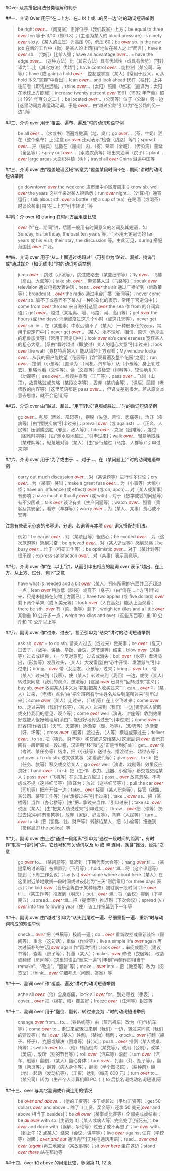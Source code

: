 #Over 及其搭配用法分类理解和判断

##一、介词 Over 用于“在…上方、在…以上或…的另一边”时的动词短语举例
>be right *over*…（阅览室）正好位于（我们教室）上方；be equal to three *over* ten 等于 3/10（即 0.3）；（主语为某人的 blood pressure）is ninety *over* sixty.（某人的血压）为高压 90，低压 60；be *over* sb. in the new job 在新的工作中（你）是某人的上司[指“地位在某人之上”而言]；have it *over* sb. （你们）比某人强；have an advantage *over*… = have the edge *over*…（这种方法）比（其它方法）具有优越性（或具有优势）[可转译为“…比（其它方法）优越”]；have control *over*… 能控制（某公司、马等）；have (或 gain) a hold *over*… 控制或掌握（某人）[常用于贬义，可从 hold 本义“掌握”中看出]；lean *over*… and look ahead 伏在（栏杆）上并往前看（即凭栏远眺）；shine *over*…（太阳）照耀（地球）[直译为：太阳在地球上方照耀]；increase twenty percent *over* 1991（1992 年产量）超出 1991 年百分之二十；be located *over*…（公司等）位于（公路）另一边[这里动词为非运动动词，于是 *over*… 由“越过公路”引申为“在公路的另一边”]等

##二、介词 over 用于“覆盖、遍布、遍及”时的动词短语举例
>be all *over*…（水或书）洒遍或撒满（地、桌）；go *over*…（茶、牛奶）洒在（整个桌布）上[注意 go *over* 还可表示“检查（线路）等”]；spread… *over*… 把（玩具）乱撒在（房间）内，（雾）笼罩（全城），（传染病）蔓延（全区等）；spray out *over*…（水或农药等）喷出来洒满（院子）；plant… *over* large areas 大面积种植（树）；travel all *over* China 游遍中国等

##三、介词 over 由“覆盖地理区域”转意为“覆盖某段时间→在…期间”讲时的动词短语举例
>go downtown *over* the weekend 进市里中心区度周末；know sb. well *over* the years 这些年来对某人很熟悉；run *over* night…（计算机）通宵运行；talk about sth. *over* a bottle（或 a cup of tea）在喝酒（或喝茶）时谈论某事[由“在…上方”引申转译]”等

##附：介 over 和 during 在时间方面用法比较 
>*over* 作“在…期间”讲，后面一般用有时间意义的名词及其短语，如 Sunday, his birthday, the past ten years 等，而不用无定冠词的 ten years 或 his visit, their stay, the discussion 等。由此可见，during 搭配范围比 *over* 广泛。

##四、介词 over 用于“从…上面通过或超过”（可引申为“略过、漏掉、掩饰”）或“通过媒介（如无线电）”时的动词短语举例
>jump *over*… 跳过（小溪等），跳过或略去（某些细节等）；fly *over*… 飞越（高山、大海等）；take sb. *over*… 带领某人过（马路等）；speak *over* television 通过电视发表讲话；hear… *over* the air 通过广播听到（新政策等）；broadcast… *over* the radio 通过电台广播（新闻等）；never come *over* sb. 骗不了或愚弄不了某人[一种形象化的表示，常用于否定句中]；come from *over* the sea 来自海外[这里 *over* the sea 作 from 的介词宾语]；get *over*… 越过（某距离、墙、马路、河、高山等）；get *over* the hours (或 the days) 消磨或度过这几个小时（或这几天等），never get *over* sb. in… 在（某些事）中永远骗不了（某人）[一种形象化的表示，常用于否定句中]；never get *over*…（某人）永不理解、相信、原谅（他朋友的粗鲁态度等）[常用于否定句中]；look *over* sb’s carelessness 宽容某人的粗心大意，[系由“看时越过（即放过）某人的粗心大意”引申过来]；look *over* the wall（身材特高的人）能从墙的上方观看；My window looks *over*… 从我的窗户能眺望（花园等）[含“观看遍及整个花园”之意]；run *over*… 撞倒（小孩等）[直译为：（司机、汽车等）从（小孩等）身上轧过 去]，粗略地看（文件等）、读（文章等）或检查（材料等）、较快地复习（功课等）；see *over*… 参观并查看（工厂等）；pass *over*… 飞越（山顶），故意略过或忽略（某段文字等），丟弃（某机会等），（课后）回顾（老师教的内容等）[这里英语都是 pass *over*…，但译文差别很大。若从原文本意去思维，就不会记错]等

##五、介词 over 由“越过、超过…”用于转义“克服或胜过…”时的动词短语举例
>go *over*… 克服（困难、障碍等），摆脱（失望、苦恼、悲痛等），治好（疾病等）[由“摆脱疾病”引申过来]；prevail *over*（或 against）…（正义、人民等）压倒或战胜（邪恶、敌人等）；tide *over*… 克服（困难等），度过（困难时期等）[由“潮水般地越过…”引申过来]；walk *over*… 轻易地取胜（某球队等），轻蔑地对待（某人）[由“步行越过（马路、人群等）”引申过来]等

##六、介词 over 用于“为了或由于…、对于…、在（某问题上）”时的动词短语举例
>carry out much discussion *over*… 对（某课题等）进行许多讨论；cry *over*… 为（某事）哭叫；make a great fuss *over*… 为（小事等）大惊小怪；have an influence (或 effect) *over* (或 on, upon)… 对（某人或某事）有影响；have
much difficulty *over* (或 with)… 对于（数学或钱的问题等）有不少困难；talk *over* 谈论有关（生产问题等）；watch *over*… 照管（乘客及其安全），看守（羊群等）；worry *over*… 为（某人、某事）费心或不安等

注意有些表示心态的形容词、分词、名词等与本项 *over* 词义搭配的用法。

>例如：be eager *over*… 对（某项目等）很热心；be excited *over*… 为（这次旅游等）感到兴奋；be grieved *over*… 对（某人逝世等）感到悲痛；be busy *over*… 忙于（科研工作等）；be optimistic *over*… 对于（某计划等）很乐观；express satisfaction *over*… 对（某事）表示满意等。

##七、介词 over 作“在…以上”讲，从而引申出相应的副词 over 表示“越出、在上方、从上方、过分、剩下”之意
>have what is needed and a bit *over*（某人）拥有所需的东西并且还超过一点；lean *over* 稍放低（脑袋）或弯下（身子）（由“倚在…上方”引申过来，只是未提倚在何物上方而已）；have two apples (或 five dollars) *over* 剩下两个苹果（或 5 美元等）；look *over*（人在高处）能从上面观看；there be sth. *over* 有（菜、饭等）剩下；weigh ten kilos and a little *over* 某物重 10 公斤多一点；weigh ten kilos and over（这些东西等）重 10 公斤和 10 公斤以上等

##八、副词 over 作“过来、过去”，甚至引申为“结束”讲时的动词短语举例
>ask sb. *over* + to do sth. 请某人过去（或过来）做某事；be *over*（夏天）过去了，（战争、讲话、早饭、会议、这节课等）结束；blow *over*（风暴等）过去或结束，（一个反对意见）过去或消失；boil *over*（水等）煮沸溢出，（形势等）发展过头，（某人）大发雷霆[由“心中开锅、发泄怒气”引申过来]；bring… *over* 带（女朋友、小孩等）过来；bring… *over* to… 带（某人）过来到（我家），使（某人）转过来到（我们）一边，或使（某人）转过来同意（我们的观点、想法等）[这里 *over* 已具有“回转过来”含义]；buy sb.  *over* 收买某人[本义为“花钱把某人收买过来”]；can… *over* 叫（某人）过来，（老师）点名[由“把全班所有学生姓名从头到尾叫过来”引申过来]；come *over*（某人）走过来，（飞机等）在上空飞过来；come *over* to… 走过来到（我们学校等），（某人）过来到（我们）一边[表示某人赞同或支持我们的意见、观点等]；come *over* well（演说、讲座等）收到效果好或被人很好地理解[系由“…能很好地传达过去”引申过来]；come *over* + 形容词[作表语]（天气、天空等）逐渐变（暖、冷等），（形势等）逐渐变（好、坏等）；cross *over*（船等）渡过去，（人等）横越或穿过去；deliver *over*… to sb. 把（钥匙、财产等）移交或送交给某人[这里副词 *over* 表示其间有一段距离或一段过程，汉语用“移”和“送”正是恰到好处]；get… *over* 使（考试、某任务等）结束，把（小孩等）送过去、摆渡过去、越过去等；get over + to do sth. 过来做某事（如看我们等）；give *over*… to sb. 把（任务、款等）移交或交给某人；go *over* well（演讲、戏剧等）效果反应良好；hand *over*… to sb. 把（工作、权力、武器、小偷等）移交或交给某人；pass *over*（飞机等）在头顶上方越过；pass… *over* 故意忽略、不考虑或不提（这些细节等）[直译为：放过（这些细节等）]；pull the car *over*（司机等）把车开往一边；take… *over* 接替（某人职务等），接管（铁路、某公司、某项工作等）[由“承接过来”引申过来]；take… *over* as… 把（某楼等）当作（办公楼等）[由“把…拿过来当作…”引申过来]；take sb. *over* 说服（某人）[由“把某人劝说过来”引申过来]； throw… *over*把（球等）扔过去[如中间有篱笆等]，放弃（家庭、好友等），背弃（人民等）；turn… *over* to sb. 把（钥匙、钱、财产等）转移给某人，把（小偷等）扭送到（警察局即 the police）等

##九、副词 over 由上述“通过一段距离”引申为“通过一段时间的距离”，有时作“耽搁一段时间”讲。它还可和有关动词以及 to 或 till 连用，就含“推迟、延期”之意
>go *over* to…（某问题等）延迟到（下届代表大会等）；hang *over* till…（某提案的讨论等）被搁置到（下月等）；hold… *over* till… 将（这个课题等）挪到（下周工作会议）；lay (vi.) *over* some where about here（某人）在这里附近某地耽搁一段时间或过夜[若为“三天”则后常用 for three days 表示]；be laid *over*（音乐会等由于某种缘故）被耽误一段时间；lie *over* till…（某工作等）推迟到（明天）；put… *over* till… 将（会议）挪到（下星期五）；spread… *over* till… 把（提案等）推迟到（下次会议）；spread (v.) *over* into the following year（使）该工作拖延到下一年等

##十、副词 over 由“越过”引申为“从头到尾过一遍、仔细重复一遍、重新”时与动词构成的短语举例
>check… *over* 把（书稿等）校阅一遍；do… *over* 重新收拾或重新装饰（房间等），重念（这句话），重做（作业等）；live a  simple life *over* again 再次过简朴的生活[*over* again 作“再次”讲]；look *over*… 审阅或翻阅（建议书等），查看（房子等），打量（某人）；make… *over* 修改（衣服等），改造或翻修（房间等）[这里短语由“重来一遍”引申到“再制作即相当于 remake”、“改造”、“翻新”等]；make… *over* into… 把（教室等）改为（阅览室）；think… *over* 仔细考虑（问题、答案）等

##十一、副词 over 作“覆盖、遍及”讲时的动词短语举例
>ache all *over*（他）全身疼痛，look all *over* for… 到处寻找（手表）；cover… *over* 把（棉花、粮）覆盖好；freeze *over*（江河等）封冻等

##十二、副词 over 用于“翻倒、翻转、转过来变为…”时的动词短语举例
>change *over* from… to…（铁路线等）由（蒸汽机车）改为（电气机车等）；come *over* to… 走过来或转过来到（我们）一边，转过来同意（我们的建议等）；fall *over*（某人）跌倒，（某物）翻倒；knock… *over* 打翻（瓶子、杯子），克服或解决（困难等）[转义]；push… *over* 推倒（某人或桌、椅等）；switch *over* to…（他）转而倒向（某党等），改用（公制），改学（英语），改听（别的节目等）；roll *over*（汽车等）滚翻；turn *over*（汽车、船等）翻倒，（某人）翻动身体；turn *over*… 打翻（灯、瓶子等），翻转（两页等），翻转（病人身体等），翻阅（半个图书馆），（耕种前）翻（地），起动（发动机等），（工资）达到（每周 600 元）；turn *over* to…（某公司）转为（生产个人计算机即 PC. ）[ to 后接名词或动名词短语]等

##十三、over 与其它副词或介词连用的情况
>be *over and above*…（他的工资等）多于或超过（平均工资等）；get 50 dollars *over* and above… 除了（工资、奖金等）还拿 50 美元[*over* and above 相当于 besides]；be *all over*（某事或比赛等）全部完成或结束；be *all over* with sb. [主语为 It]（某人或病人等）完全完了[指死去]；be *over* and done with（误解、争论等）过去了或不再想了；be *over* with…（到上午 12 点某人）结束（会议、讲座等）；live *over* against 住在（学校等）对面；*over and out* 通话完毕[无线电通话用语]；read… *over and over* (*again*)再三地阅读（某故事等）；sit *over here* 坐在这边；stand *over there* 站在那边等

##十四、over 和 above 的用法比较，参阅第 11, 12 页
<style>em {color:brown;}</style>